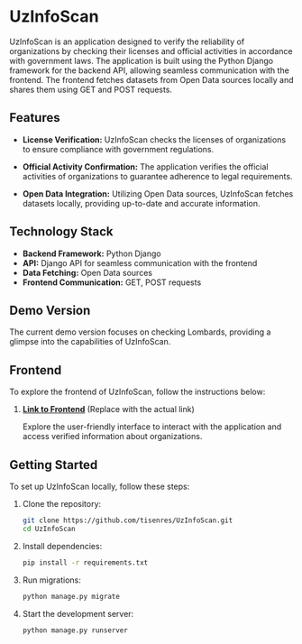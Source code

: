# UzInfoScan

UzInfoScan is an application designed to verify the reliability of organizations by checking their licenses and official activities in accordance with government laws. The application is built using the Python Django framework for the backend API, allowing seamless communication with the frontend. The frontend fetches datasets from Open Data sources locally and shares them using GET and POST requests.

## Features

- **License Verification:** UzInfoScan checks the licenses of organizations to ensure compliance with government regulations.
  
- **Official Activity Confirmation:** The application verifies the official activities of organizations to guarantee adherence to legal requirements.

- **Open Data Integration:** Utilizing Open Data sources, UzInfoScan fetches datasets locally, providing up-to-date and accurate information.

## Technology Stack

- **Backend Framework:** Python Django
- **API:** Django API for seamless communication with the frontend
- **Data Fetching:** Open Data sources
- **Frontend Communication:** GET, POST requests

## Demo Version

The current demo version focuses on checking Lombards, providing a glimpse into the capabilities of UzInfoScan.

## Frontend

To explore the frontend of UzInfoScan, follow the instructions below:

1. **[Link to Frontend](https://github.com/sodikovikhtiyor/uzuniscan)** (Replace with the actual link)

   Explore the user-friendly interface to interact with the application and access verified information about organizations.

## Getting Started

To set up UzInfoScan locally, follow these steps:

1. Clone the repository:
   
   ```bash
   git clone https://github.com/tisenres/UzInfoScan.git
   cd UzInfoScan
   ```
   
3. Install dependencies:

   ```bash
   pip install -r requirements.txt
   ```
   
5. Run migrations:
   
   ```bash
   python manage.py migrate
   ```
   
7. Start the development server:
   
   ```bash
   python manage.py runserver
   ```
